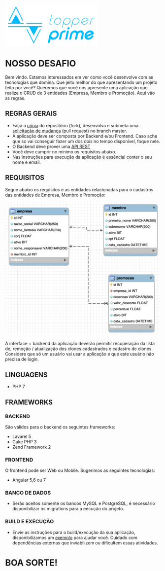 [![N|Solid](logo_topper.png)](http://topperprime7.com.br)

# NOSSO DESAFIO
Bem vindo. Estamos interessados em ver como você desenvolve com as tecnologias que domina. Que jeito melhor do que apresentando um projeto feito por você?
Queremos que você nos apresente uma aplicação que realize o CRUD de 3 entidades (Empresa, Membro e Promoção). Aqui vão as regras.
## REGRAS GERAIS
- Faça a [cópia](https://help.github.com/articles/fork-a-repo/) do repositório (fork), desenvolva e submeta uma [solicitação de mudança](https://help.github.com/articles/creating-a-pull-request/) (pull request) no branch master.
- A aplicação deve ser composta por Backend e/ou Frontend. Caso ache que so vai conseguir fazer um dos dois no tempo disponível, foque nele.
- O Backend deve prover uma [API REST](https://pt.wikipedia.org/wiki/REST)
- Você deve cumprir no mínimo os requisitos abaixo.
- Nas instruções para execução da aplicação é essêncial conter o seu nome e email.

## REQUISITOS

Segue abaixo os requisitos e as entidades relacionadas para o cadastros das entidades de Empresa, Membro e Promoção:

![N|Solid](modelo.png)

A interface + backend da aplicação deverão permitir recuperação da lista de, remoção / atualização dos clones cadastrados e cadastro de clones.
Considere que só um usuário vai usar a aplicação e que este usuário não precisa de login.

## LINGUAGENS
  - PHP 7
  
## FRAMEWORKS

### BACKEND
São válidos para o backend os seguintes frameworks:

- Lavarel 5
- Cake PHP 3
- Zend Framework 2

### FRONTEND
O frontend pode ser Web ou Mobile. Sugerimos as seguintes tecnologias:

- Angular 5,6 ou 7

### BANCO DE DADOS
- Serão aceitos somente os bancos MySQL e PostgreSQL, é necessário disponibilizar os migrations para a eecução do projeto.

### BUILD E EXECUÇÃO
- Envie as instruções para o build/execução da sua aplicação, disponibilizamos um [exemplo](README.template.md) para ajudar você. Cuidado com dependências externas que inviabilizem ou dificultem essas atividades.


# BOA SORTE!
